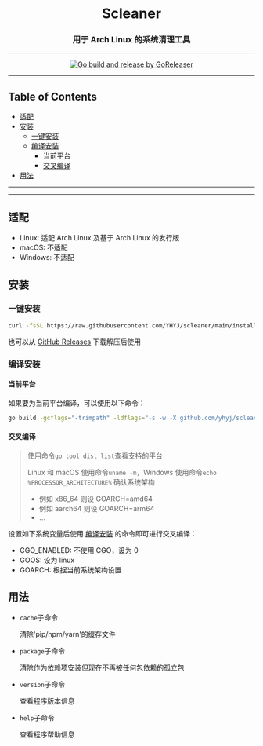 <h1 align="center">Scleaner</h1>
<h3 align="center">用于 Arch Linux 的系统清理工具</h3>

<!-- File: README.md -->
<!-- Author: YJ -->
<!-- Email: yj1516268@outlook.com -->
<!-- Created Time: 2023-02-20 16:29:54 -->

---

<p align="center">
  <a href="https://github.com/YHYJ/scleaner/actions/workflows/release.yml"><img src="https://github.com/YHYJ/scleaner/actions/workflows/release.yml/badge.svg" alt="Go build and release by GoReleaser"></a>
</p>

---

## Table of Contents

<!-- vim-markdown-toc GFM -->

* [适配](#适配)
* [安装](#安装)
  * [一键安装](#一键安装)
  * [编译安装](#编译安装)
    * [当前平台](#当前平台)
    * [交叉编译](#交叉编译)
* [用法](#用法)

<!-- vim-markdown-toc -->

---

<!--------------------------------------------->
<!--           _                             -->
<!--  ___  ___| | ___  __ _ _ __   ___ _ __  -->
<!-- / __|/ __| |/ _ \/ _` | '_ \ / _ \ '__| -->
<!-- \__ \ (__| |  __/ (_| | | | |  __/ |    -->
<!-- |___/\___|_|\___|\__,_|_| |_|\___|_|    -->
<!--------------------------------------------->

---

## 适配

- Linux: 适配 Arch Linux 及基于 Arch Linux 的发行版
- macOS: 不适配
- Windows: 不适配

## 安装

### 一键安装

```bash
curl -fsSL https://raw.githubusercontent.com/YHYJ/scleaner/main/install.sh | sudo bash -s
```

也可以从 [GitHub Releases](https://github.com/YHYJ/scleaner/releases) 下载解压后使用

### 编译安装

#### 当前平台

如果要为当前平台编译，可以使用以下命令：

```bash
go build -gcflags="-trimpath" -ldflags="-s -w -X github.com/yhyj/scleaner/general.GitCommitHash=`git rev-parse HEAD` -X github.com/yhyj/scleaner/general.BuildTime=`date +%s` -X github.com/yhyj/scleaner/general.BuildBy=$USER" -o build/scleaner main.go
```

#### 交叉编译

> 使用命令`go tool dist list`查看支持的平台
>
> Linux 和 macOS 使用命令`uname -m`，Windows 使用命令`echo %PROCESSOR_ARCHITECTURE%` 确认系统架构
>
> - 例如 x86_64 则设 GOARCH=amd64
> - 例如 aarch64 则设 GOARCH=arm64
> - ...

设置如下系统变量后使用 [编译安装](#编译安装) 的命令即可进行交叉编译：

- CGO_ENABLED: 不使用 CGO，设为 0
- GOOS: 设为 linux
- GOARCH: 根据当前系统架构设置

## 用法

- `cache`子命令

  清除'pip/npm/yarn'的缓存文件

- `package`子命令

  清除作为依赖项安装但现在不再被任何包依赖的孤立包

- `version`子命令

  查看程序版本信息

- `help`子命令

  查看程序帮助信息
